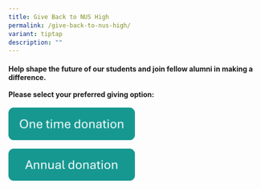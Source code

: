 ```yaml
---
title: Give Back to NUS High
permalink: /give-back-to-nus-high/
variant: tiptap
description: ""
---
```

<h4>Help shape the future of our students and join fellow alumni in making a difference. <br><br>Please select your preferred giving option:</h4>
<p></p>
<div class="isomer-image-wrapper">
<img style="width: 50%;" height="auto" width="100%" alt="" src="/images/Alumni/one_time_donation.png">
</div>
<p></p>
<p></p>
<div class="isomer-image-wrapper">
<img style="width: 50%;" height="auto" width="100%" alt="" src="/images/Alumni/annual_donation.png">
</div>
<p></p>